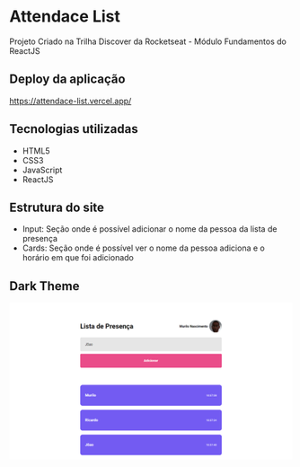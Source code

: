# Attendace List
Projeto Criado na Trilha Discover da Rocketseat - Módulo Fundamentos do ReactJS
## Deploy da aplicação

https://attendace-list.vercel.app/

## Tecnologias utilizadas

+ HTML5
+ CSS3
+ JavaScript
+ ReactJS

## Estrutura do site

+ Input: Seção onde é possível adicionar o nome da pessoa da lista de presença
+ Cards: Seção onde é possível ver o nome da pessoa adiciona e o horário em que foi adicionado


## Dark Theme

<img src=".github/project.png">
